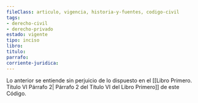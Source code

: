 ```yaml
---
fileClass: articulo, vigencia, historia-y-fuentes, codigo-civil
tags:
- derecho-civil
- derecho-privado
estado: vigente
tipo: inciso
libro:
titulo:
parrafo:
corriente-juridica:
---
```

Lo anterior se entiende sin perjuicio de lo dispuesto en el [[Libro Primero. Título VI Párrafo 2| Párrafo 2 del Título VI del Libro Primero]] de este Código.